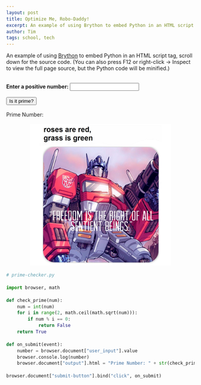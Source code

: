 ```yaml
---
layout: post
title: Optimize Me, Robo-Daddy!
excerpt: An example of using Brython to embed Python in an HTML script tag, scroll down for the source code. (You can also press F12 or right-click -> Inspect to view the full page source, but the Python code will be minified.)
author: Tim
tags: school, tech
---
```


<script type="text/javascript" src="https://cdn.jsdelivr.net/npm/brython@3.10.5/brython.min.js">
</script>
<script type="text/javascript" src="https://cdn.jsdelivr.net/npm/brython@3.10.5/brython_stdlib.js">
</script>
<script type="text/python" src="/brython/prime_checker.py"></script>

<body onload="brython()">
	<p>An example of using <a href="https://brython.info/">Brython</a> to embed Python in an HTML script tag, scroll down for the source code. (You can also press F12 or right-click -> Inspect to view the full page source, but the Python code will be minified.)</p>
	<br>
	<b>Enter a positive number:</b>
	<input type="number" id="user_input" min="1">
	<br><br>
	<button type="button" id="submit-button">Is it prime?</button>
	<br><br>
	<div id="output">Prime Number: </div>
	<br>
	<center><img src='/images/optimus.jpg' alt='Optimus Prime' width='75%'></center>
	
``` python
# prime-checker.py 

import browser, math

def check_prime(num):
    num = int(num)
    for i in range(2, math.ceil(math.sqrt(num))):
        if num % i == 0:
            return False
    return True

def on_submit(event):
    number = browser.document["user_input"].value
    browser.console.log(number)
    browser.document["output"].html = "Prime Number: " + str(check_prime(number))

browser.document["submit-button"].bind("click", on_submit)
```